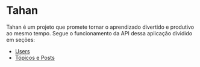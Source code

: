 # **Tahan**

Tahan é um projeto que promete tornar o aprendizado divertido e produtivo ao mesmo tempo. Segue o funcionamento da API dessa aplicação dividido em seções:

- [Users](./docs/users.md)
- [Tópicos e Posts](./docs/topics-and-posts.md)